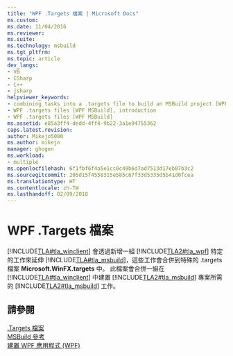 ```yaml
---
title: "WPF .Targets 檔案 | Microsoft Docs"
ms.custom: 
ms.date: 11/04/2016
ms.reviewer: 
ms.suite: 
ms.technology: msbuild
ms.tgt_pltfrm: 
ms.topic: article
dev_langs:
- VB
- CSharp
- C++
- jsharp
helpviewer_keywords:
- combining tasks into a .targets file to build an MSBuild project [WPF MSBuild]
- WPF .targets files [WPF MSBuild], introduction
- WPF .targets files [WPF MSBuild]
ms.assetid: e85a3ff4-dedd-4ff4-9b22-3a1e94755362
caps.latest.revision: 
author: Mikejo5000
ms.author: mikejo
manager: ghogen
ms.workload:
- multiple
ms.openlocfilehash: 6f1fbf6f4a5e1cc0c49b6d7ad7513d17eb07b3c2
ms.sourcegitcommit: 205d15f4558315e585c67f33d5335d5b41d0fcea
ms.translationtype: HT
ms.contentlocale: zh-TW
ms.lasthandoff: 02/09/2018
---
```

# <a name="wpf-targets-files"></a>WPF .Targets 檔案
[!INCLUDE[TLA#tla_winclient](../misc/includes/tlasharptla_winclient_md.md)] 會透過新增一組 [!INCLUDE[TLA2#tla_wpf](../msbuild/includes/tla2sharptla_wpf_md.md)] 特定的工作來延伸 [!INCLUDE[TLA#tla_msbuild](../msbuild/includes/tlasharptla_msbuild_md.md)]，這些工作會合併到特殊的 .targets 檔案 **Microsoft.WinFX.targets** 中。 此檔案會合併一組在 [!INCLUDE[TLA#tla_winclient](../misc/includes/tlasharptla_winclient_md.md)] 中建置 [!INCLUDE[TLA2#tla_msbuild](../msbuild/includes/tla2sharptla_msbuild_md.md)] 專案所需的 [!INCLUDE[TLA2#tla_msbuild](../msbuild/includes/tla2sharptla_msbuild_md.md)] 工作。  
  
## <a name="see-also"></a>請參閱  
 [.Targets 檔案](../msbuild/msbuild-dot-targets-files.md)   
 [MSBuild 參考](../msbuild/msbuild-reference.md)   
 [建置 WPF 應用程式 (WPF)](/dotnet/framework/wpf/app-development/building-a-wpf-application-wpf)